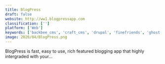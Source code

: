```yaml
---
title: BlogPress
draft: false 
website: http://ww1.blogpressapp.com
classification: ['']
platform: ['Web']
keywords: ['backbee_cms', 'craft_cms', 'drupal', 'finefriends', 'ghost', 'grav', 'jekyll', 'laverna', 'octopress', 'redaxscript', 'rememble', 'soup.io', 'statamic', 'tidycms', 'web_start_today', 'wintersmith', 'wordpress', 'blogstrap.py']
image: 2020/04/BlogPress.png
---
```

BlogPress is fast, easy to use, rich featured blogging app that highly intergraded with your...
